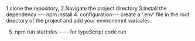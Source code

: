 1.clone the repository,
2.Navigate the project directory
3.Install the dependency --- npm install 4. configuration--- create a '.env' file in the root directory of the project and add your environemnt variaales.

5. npm run start:dev ---- for typeScript code run
